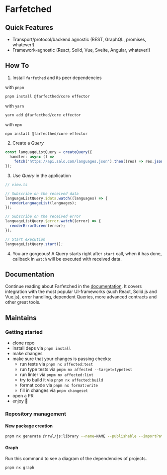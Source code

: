 # Farfetched

## Quick Features

- Transport/protocol/backend agnostic (REST, GraphQL, promises, whatever!)
- Framework-agnostic (React, Solid, Vue, Svelte, Angular, whatever!)

## How To

1. Install `farfethed` and its peer dependencies

with `pnpm`

```sh
pnpm install @farfecthed/core effector
```

with `yarn`

```sh
yarn add @farfecthed/core effector
```

with `npm`

```sh
npm install @farfecthed/core effector
```

2. Create a _Query_

```ts
const languageListQuery = createQuery({
  handler: async () =>
    fetch('https://api.salo.com/languages.json').then((res) => res.json()),
});
```

3. Use _Query_ in the application

```ts
// view.ts

// Subscribe on the received data
languageListQuery.$data.watch((languages) => {
  renderLanguageList(languages);
});

// Subscribe on the received error
languageListQuery.$error.watch((error) => {
  renderErrorScreen(error);
});

// Start execution
languageListQuery.start();
```

4. You are gorgeous! A Query starts right after `start` call, when it has done, callback in `watch` will be executed with received data.

## Documentation

Continue reading about Farfetched in the [documentation](./docs/README.md). It covers integration with the most popular UI-frameworks (such React, Solid.js and Vue.js), error handling, dependent Queries, more advanced contracts and other great tools.

## Maintains

### Getting started

- clone repo
- install deps via `pnpm install`
- make changes
- make sure that your changes is passing checks:
  - run tests via `pnpm nx affected:test`
  - run type tests via `pnpm nx affected --target=typetest`
  - run linter via `pnpm nx affected:lint`
  - try to build it via `pnpm nx affected:build`
  - format code via `pnpm nx format:write`
  - fill in changes via `pnpm changeset`
- open a PR
- enjoy 🎉

### Repository management

#### New package creation

```sh
pnpm nx generate @nrwl/js:library --name=NAME --publishable --importPath @farfetched/NAME
```

#### Graph

Run this command to see a diagram of the dependencies of projects.

```sh
pnpm nx graph
```
